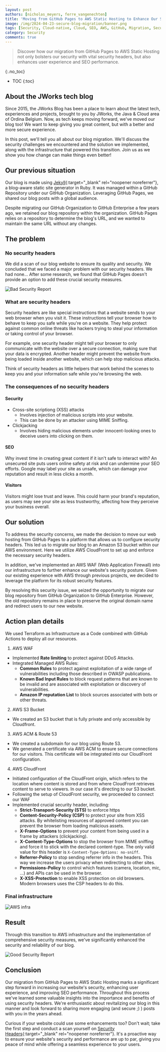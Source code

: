 ```yaml
---
layout: post
authors: [nicholas_meyers, ferre_vangenechten]
title: 'Moving from GitHub Pages to AWS Static Hosting to Enhance Our Security'
image: /img/2024-04-23-secure-blog-migration/banner.png
tags: [Security, Cloud-native, Cloud, SEO, AWS, GitHub, Migration, Security Headers]
category: Security
comments: true
---
```


> Discover how our migration from GitHub Pages to AWS Static Hosting not only bolsters our security with vital security headers, 
> but also enhances user experience and SEO performance.

{:.no_toc}
- TOC
{:toc}

## About the JWorks tech blog
Since 2015, the JWorks Blog has been a place to learn about the latest tech, 
experiences and projects, brought to you by JWorks, the Java & Cloud area of Ordina Belgium. 
Now, as tech keeps moving forward, we've moved our blog too! 
We want to keep giving you great content, but with a better and more secure experience.

In this post, we'll tell you all about our blog migration. 
We'll discuss the security challenges we encountered and the solution we implemented,
along with the infrastructure that powered this transition.
Join us as we show you how change can make things even better!

## Our previous situation
Our blog is made using [Jekyll](https://jekyllrb.com/){:target="_blank" rel="noopener noreferrer"}, 
a blog-aware static site generator in Ruby.
It was managed within a GitHub Repository under our GitHub Organization. 
Leveraging GitHub Pages, we shared our blog posts with a global audience.

Despite migrating our GitHub Organization to GitHub Enterprise a few years ago, we 
retained our blog repository within the organization.
GitHub Pages relies on a repository to determine the blog's URL, 
and we wanted to maintain the same URL without any changes.

## The problem
### No security headers
We did a scan of our blog website to ensure its quality and security. 
We concluded that we faced a major problem with our security headers. We had none...
After some research, we found that GitHub Pages doesn't provide an option to add these
crucial security measures.

<img src="{{ '/img/2024-04-23-secure-blog-migration/security_report_bad.png' | prepend: site.baseurl }}" alt="Bad Security Report" class="image fit" style="margin:0px auto; max-width:100%">

### What are security headers
Security headers are like special instructions that a website sends to your web 
browser when you visit it. These instructions tell your browser how to behave to 
keep you safe while you're on a website. They help protect against common online 
threats like hackers trying to steal your information or taking control of your browser.

For example, one security header might tell your browser to only communicate with
the website over a secure connection, making sure that your data is encrypted. 
Another header might prevent the website from being loaded inside another website, 
which can help stop malicious attacks.

Think of security headers as little helpers that work behind the scenes to 
keep you and your information safe while you're browsing the web.

### The consequences of no security headers
#### Security
- Cross-site scriptiong (XSS) attacks
  - Involves injection of malicious scripts into your website.
  - This can be done by an attacker using MIME Sniffing.
- Clickjacking
  - Involves hiding malicious elements under innocent-looking ones to deceive users into clicking on them.

#### SEO
Why invest time in creating great content if it isn't safe to interact with? An unsecured site puts users online safety at risk and can undermine your SEO efforts. 
Google may label your site as unsafe, which can damage your reputation and result in less clicks a month.

#### Visitors
Visitors might lose trust and leave. This could harm your brand's reputation, 
as users may see your site as less trustworthy, affecting how they perceive your business overall.

## Our solution
To address the security concerns, we made the decision to move our web hosting from GitHub
Pages to a platform that allows us to configure security headers. This led us to migrate
our blog to an Amazon S3 bucket within our AWS environment. Here we utilize AWS CloudFront
to set up and enforce the necessary security headers.

In addition, we've implemented an AWS WAF (Web Application Firewall) into our infrastructure
to further enhance our website's security posture. Given our existing experience with AWS 
through previous projects, we decided to leverage the platform for its robust security features.

By resolving this security issue, we seized the opportunity to migrate our blog 
repository from GitHub Organization to GitHub Enterprise. 
However, the old repository remains in place to preserve the original 
domain name and redirect users to our new website.

## Action plan details
We used Terraform as Infrastructure as a Code combined with GitHub Actions to deploy all our resources.
1. AWS WAF
* Implemented **Rate limiting** to protect against DDoS Attacks.
* Integrated Managed AWS Rules:
  * **Common Rules** to protect against exploitation of a wide range of vulnerabilities including those described in OWASP publications.
  * **Known Bad Input Rules** to block request patterns that are known to be invalid and are associated with exploitation or discovery of vulnerabilities.
  * **Amazon IP reputation List**  to block sources associated with bots or other threats.

2. AWS S3 Bucket
* We created an S3 bucket that is fully private and only accessible by Cloudfront. 

3. AWS ACM & Route 53
* We created a subdomain for our blog using Route 53. 
* We generated a certificate via AWS ACM to ensure secure connections for our visitors. 
This certificate will be integrated into our CloudFront configuration.

4. AWS CloudFront
* Initiated configuration of the CloudFront origin, which refers to the location where 
content is stored and from where CloudFront retrieves content to serve to viewers. In our case it's directing to our S3 bucket.
* Following the setup of CloudFront security, we proceeded to connect our WAF
* Implemented crucial security header, including:
  * **Strict-Transport-Security (STS)** to enforce https
  * **Content-Security-Policy (CSP)** to protect your site from XSS attacks. By whitelisting resources of approved content you can prevent the browser from loading malicious assets.
  * **X-Frame-Options** to prevent your content from being used in a frame by attackers (clickjacking).
  * **X-Content-Type-Options** to stop the browser from MIME sniffing and force it to stick with the declared content-type. The only valid value for this header is `X-Content-Type-Options: no-sniff`.
  * **Referrer-Policy** to stop sending referrer info in the headers. This way we increase the users privacy when redirecting to other sites.
  * **Permissions-Policy** to control which features (camera, location, mic, ...) and APIs can be used in the browser. 
  * **X-XSS-Protection** to enable XSS protection on old browsers. Modern browsers uses the CSP headers to do this.

### Final infrastructure
<img src="{{ '/img/2024-04-23-secure-blog-migration/blog_infra.svg' | prepend: site.baseurl }}" alt="AWS infra" class="image fit" style="margin:0px auto; max-width:100%">


## Result
Through this transition to AWS infrastructure and the implementation of 
comprehensive security measures, we've significantly enhanced the security 
and reliability of our blog.

<img src="{{ '/img/2024-04-23-secure-blog-migration/security_report_good.png' | prepend: site.baseurl }}" alt="Good Security Report" class="image fit" style="margin:0px auto; max-width:100%">


## Conclusion
Our migration from GitHub Pages to AWS Static Hosting marks a significant step forward in increasing our website's security, 
enhancing user experience, and improving SEO performance. Throughout this process we've learned some valuable insights into the 
importance and benefits of using security headers. We're enthusiastic about revitalizing our blog in this manner and look 
forward to sharing more engaging (and secure ;) ) posts with you in the years ahead.

Curious if your website could use some enhancements too? Don't wait; take the first step and conduct a scan yourself on [Security Headers](https://securityheaders.com/){:target="_blank" rel="noopener noreferrer"}.
It's a proactive way to ensure your website's security and performance are up to par, 
giving you peace of mind while offering a seamless experience to your users.
